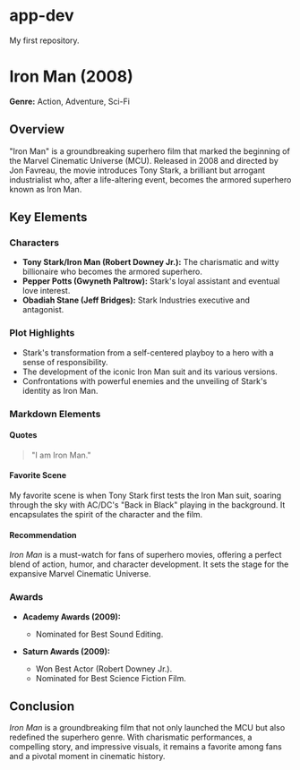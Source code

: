 # app-dev
 My first repository.
# Iron Man (2008)

**Genre:** Action, Adventure, Sci-Fi

## Overview

"Iron Man" is a groundbreaking superhero film that marked the beginning of the Marvel Cinematic Universe (MCU). Released in 2008 and directed by Jon Favreau, the movie introduces Tony Stark, a brilliant but arrogant industrialist who, after a life-altering event, becomes the armored superhero known as Iron Man.

## Key Elements

### Characters
- **Tony Stark/Iron Man (Robert Downey Jr.):** The charismatic and witty billionaire who becomes the armored superhero.
- **Pepper Potts (Gwyneth Paltrow):** Stark's loyal assistant and eventual love interest.
- **Obadiah Stane (Jeff Bridges):** Stark Industries executive and antagonist.

### Plot Highlights
- Stark's transformation from a self-centered playboy to a hero with a sense of responsibility.
- The development of the iconic Iron Man suit and its various versions.
- Confrontations with powerful enemies and the unveiling of Stark's identity as Iron Man.

### Markdown Elements

#### **Quotes**
> "I am Iron Man."

#### **Favorite Scene**
My favorite scene is when Tony Stark first tests the Iron Man suit, soaring through the sky with AC/DC's "Back in Black" playing in the background. It encapsulates the spirit of the character and the film.

#### **Recommendation**
*Iron Man* is a must-watch for fans of superhero movies, offering a perfect blend of action, humor, and character development. It sets the stage for the expansive Marvel Cinematic Universe.

### Awards
- **Academy Awards (2009):**
  - Nominated for Best Sound Editing.

- **Saturn Awards (2009):**
  - Won Best Actor (Robert Downey Jr.).
  - Nominated for Best Science Fiction Film.

## Conclusion

*Iron Man* is a groundbreaking film that not only launched the MCU but also redefined the superhero genre. With charismatic performances, a compelling story, and impressive visuals, it remains a favorite among fans and a pivotal moment in cinematic history.
